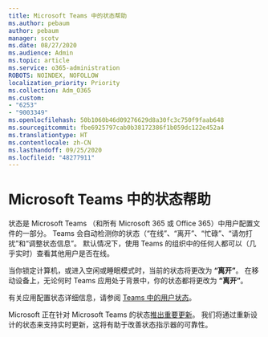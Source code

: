 ```yaml
---
title: Microsoft Teams 中的状态帮助
ms.author: pebaum
author: pebaum
manager: scotv
ms.date: 08/27/2020
ms.audience: Admin
ms.topic: article
ms.service: o365-administration
ROBOTS: NOINDEX, NOFOLLOW
localization_priority: Priority
ms.collection: Adm_O365
ms.custom:
- "6253"
- "9003349"
ms.openlocfilehash: 50b1060b46d09276629d8a30fc3c750f9faab648
ms.sourcegitcommit: fbe6925797cab0b38172386f1b059dc122e452a4
ms.translationtype: HT
ms.contentlocale: zh-CN
ms.lasthandoff: 09/25/2020
ms.locfileid: "48277911"
---
```

# <a name="help-with-presence-in-microsoft-teams"></a>Microsoft Teams 中的状态帮助

状态是 Microsoft Teams （和所有 Microsoft 365 或 Office 365）中用户配置文件的一部分。 Teams 会自动检测你的状态（“在线”、“离开”、“忙碌”、“请勿打扰”和“调整状态信息”。 默认情况下，使用 Teams 的组织中的任何人都可以（几乎实时）查看其他用户是否在线。

当你锁定计算机，或进入空闲或睡眠模式时，当前的状态将更改为 **“离开”**。 在移动设备上，无论何时 Teams 应用处于背景中，你的状态都将更改为 **“离开”**。

有关应用配置状态详细信息，请参阅 [Teams 中的用户状态](https://docs.microsoft.com/microsoftteams/presence-admins)。

Microsoft 正在针对 Microsoft Teams 的状态[推出重要更新](https://www.microsoft.com/microsoft-365/roadmap?filters=Microsoft%20Teams&searchterms=presence)。 我们将通过重新设计的状态来支持实时更新，这将有助于改善状态指示器的可靠性。
